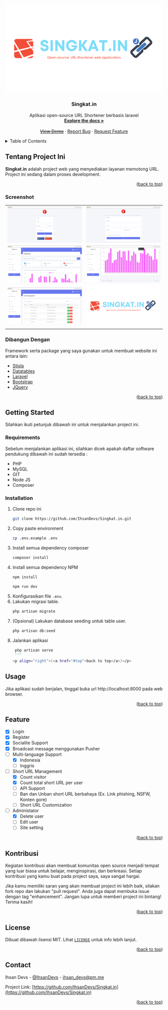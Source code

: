 <div id="top"></div>

<br />
<div align="center">
  <a href="https://github.com/IhsanDevs/Singkat.in">
    <img src="assets/singkat.in.png" alt="Logo">
  </a>

  <h3 align="center">Singkat.in</h3>

  <p align="center">
    Aplikasi open-source URL Shortener berbasis laravel
    <br />
    <a href="https://github.com/IhsanDevs/Singkat.in"><strong>Explore the docs »</strong></a>
    <br />
    <br />
    <del><a href="#">View Demo</a></del>
    ·
    <a href="https://github.com/IhsanDevs/Singkat.in/issues">Report Bug</a>
    ·
    <a href="https://github.com/IhsanDevs/Singkat.in/issues">Request Feature</a>
  </p>
</div>

<!-- TABLE OF CONTENTS -->
<details>
  <summary>Table of Contents</summary>
  <ol>
    <li>
      <a href="#tentang-project-ini">Tentang Project Ini</a>
      <ul>
        <li><a href="#dibangun-dengan">Dibangun Dengan</a></li>
      </ul>
    </li>
    <li>
    <a href="#screenshot">Screenshot</a>
    </li>
    <li>
      <a href="#getting-started">Getting Started</a>
      <ul>
        <li><a href="#requirements">Requirements</a></li>
        <li><a href="#installation">Installation</a></li>
      </ul>
    </li>
    <li><a href="#usage">Usage</a></li>
    <li><a href="#feature">Feature</a></li>
    <li><a href="#kontribusi">Kontribusi</a></li>
    <li><a href="#license">License</a></li>
    <li><a href="#contact">Contact</a></li>
  </ol>
</details>

<!-- Tentang Project Ini -->

## Tentang Project Ini

**Singkat.in** adalah project web yang menyediakan layanan memotong URL. Project ini sedang dalam proses development.

<p align="right">(<a href="#top">back to top</a>)</p>

### Screenshot

<table>
  <tr>
    <td>
    <img src="assets/login.png"  alt="1"></td>
    <td>
    <img src="assets/register.png"  alt="2"></td>
   </tr>
   <tr>
    <td>
    <img src="assets/dashboard_top.png"  alt="3">
    </td>
        <td>
    <img src="assets/dashboard_bottom.png"  alt="4">
    </td>
   </tr>
      <tr>
    <td>
    <img src="assets/user_management.png"  alt="4">
    </td>
        <td>
    <img src="assets/singkat.in.png"  alt="5">
    </td>
   </tr>
</table>

### Dibangun Dengan

Framework serta package yang saya gunakan untuk membuat website ini antara lain:

-   [Stisla](https://github.com/stisla/stisla)
-   [Datatables](https://github.com/DataTables/DataTables)
-   [Laravel](https://laravel.com)
-   [Bootstrap](https://getbootstrap.com)
-   [JQuery](https://jquery.com)

<p align="right">(<a href="#top">back to top</a>)</p>

<!-- GETTING STARTED -->

## Getting Started

Silahkan ikuti petunjuk dibawah ini untuk menjalankan project ini.

### Requirements

Sebelum menjalankan aplikasi ini, silahkan dicek apakah daftar software pendukung dibawah ini sudah tersedia :

-   PHP
-   MySQL
-   GIT
-   Node JS
-   Composer

### Installation

1. Clone repo ini
    ```sh
    git clone https://github.com/IhsanDevs/Singkat.in.git
    ```
2. Copy paste environment
    ```sh
    cp .env.example .env
    ```
3. Install semua dependency composer
    ```sh
    composer install
    ```
4. Install semua dependency NPM
    ```sh
    npm install
    ```
    ```sh
    npm run dev
    ```
5. Konfigurasikan file `.env`.
6. Lakukan migrasi table.
    ```sh
    php artisan migrate
    ```
7. (Opsional) Lakukan database seeding untuk table user.
    ```sh
    php artisan db:seed
    ```
8. Jalankan aplikasi
    ````sh
     php artisan serve
     ```
    <p align="right">(<a href="#top">back to top</a>)</p>
    ````

<!-- USAGE EXAMPLES -->

## Usage

Jika aplikasi sudah berjalan, tinggal buka url http://localhost:8000 pada web browser.

<p align="right">(<a href="#top">back to top</a>)</p>

<!-- FEATURE -->

## Feature

-   [x] Login
-   [x] Register
-   [x] Socialite Support
-   [x] Broadcast message menggunakan Pusher
-   [ ] Multi-language Support
    -   [x] Indonesia
    -   [ ] Inggris
-   [ ] Short URL Management
    -   [x] Count visitor
    -   [x] Count total short URL per user
    -   [ ] API Support
    -   [ ] Ban dan Unban short URL berbahaya (Ex. Link phishing, NSFW, Konten gore)
    -   [ ] Short URL Customization
-   [ ] Administator
    -   [x] Delete user
    -   [ ] Edit user
    -   [ ] Site setting

<p align="right">(<a href="#top">back to top</a>)</p>

<!-- kontribusi -->

## Kontribusi

Kegiatan kontribusi akan membuat komunitas open source menjadi tempat yang luar biasa untuk belajar, menginspirasi, dan berkreasi. Setiap kontribusi yang kamu buat pada project saya, saya sangat hargai.

Jika kamu memiliki saran yang akan membuat project ini lebih baik, silakan fork repo dan lakukan "pull request". Anda juga dapat membuka issue dengan tag "enhancement". Jangan lupa untuk memberi project ini bintang! Terima kasih!

<p align="right">(<a href="#top">back to top</a>)</p>

<!-- LICENSE -->

## License

Dibuat dibawah lisensi MIT. Lihat [`LICENSE`](assets/LICENSE) untuk info lebih lanjut.

<p align="right">(<a href="#top">back to top</a>)</p>

<!-- CONTACT -->

## Contact

Ihsan Devs - [@IhsanDevs](https://twitter.com/IhsanDevs) - ihsan_devs@pm.me

Project Link: [https://github.com/IhsanDevs/Singkat.in](https://github.com/IhsanDevs/Singkat.in)

<p align="right">(<a href="#top">back to top</a>)</p>
